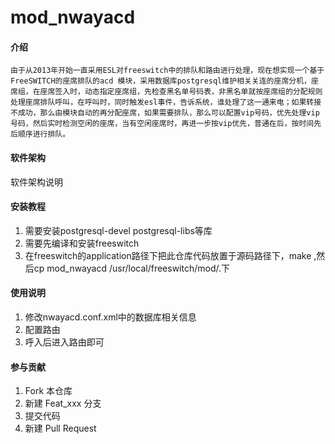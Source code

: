 # mod_nwayacd

#### 介绍
    由于从2013年开始一直采用ESL对freeswitch中的排队和路由进行处理，现在想实现一个基于FreeSWITCH的座席排队的acd 模块，采用数据库postgresql维护相关关连的座席分机，座席组，在座席签入时，动态指定座席组，先检查黑名单号码表，非黑名单就按座席组的分配规则处理座席排队呼叫，在呼叫时，同时触发esl事件，告诉系统，谁处理了这一通来电；如果转接不成功，那么由模块自动的再分配座席，如果需要排队，那么可以配置vip号码，优先处理vip号码，然后实时检测空闲的座席，当有空闲座席时，再进一步按vip优先，普通在后，按时间先后顺序进行排队。

#### 软件架构
软件架构说明


#### 安装教程

1.  需要安装postgresql-devel postgresql-libs等库
2.  需要先编译和安装freeswitch
3.  在freeswitch的application路径下把此仓库代码放置于源码路径下，make ,然后cp mod_nwayacd /usr/local/freeswitch/mod/.下

#### 使用说明

1.  修改nwayacd.conf.xml中的数据库相关信息
2.  配置路由
3.  呼入后进入路由即可

#### 参与贡献

1.  Fork 本仓库
2.  新建 Feat_xxx 分支
3.  提交代码
4.  新建 Pull Request


 
